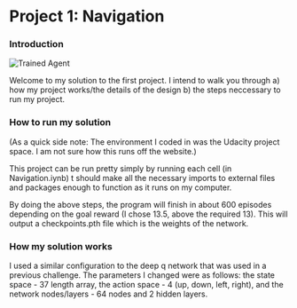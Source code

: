 [//]: # (Image References)

[image1]: https://user-images.githubusercontent.com/10624937/42135619-d90f2f28-7d12-11e8-8823-82b970a54d7e.gif "Trained Agent"

# Project 1: Navigation

### Introduction


![Trained Agent][image1]

Welcome to my solution to the first project. I intend to walk you through a) how my project works/the details of the design b) the steps neccessary to run my project.

### How to run my solution

(As a quick side note: The environment I coded in was the Udacity project space. I am not sure how this runs off the website.)

This project can be run pretty simply by running each cell (in Navigation.iynb) t should make all the necessary imports to external files and packages enough to function as it runs on my computer. 

By doing the above steps, the program will finish in about 600 episodes depending on the goal reward (I chose 13.5, above the required 13). This will output a checkpoints.pth file which is the weights of the network. 

### How my solution works

I used a similar configuration to the deep q network that was used in a previous challenge. The parameters I changed were as follows: the state space - 37 length array, the action space - 4 (up, down, left, right), and the network nodes/layers - 64 nodes and 2 hidden layers.

